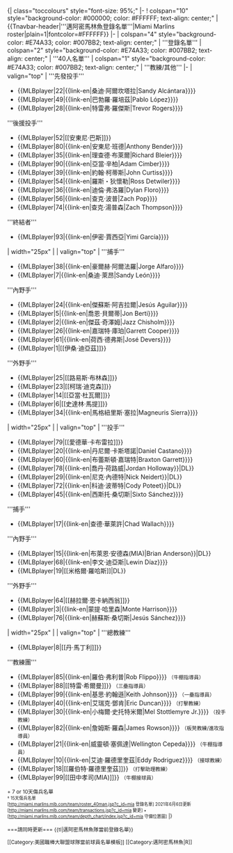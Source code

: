 {| class="toccolours" style="font-size: 95%;"
|-
! colspan="10" style="background-color: #000000; color: #FFFFFF; text-align: center;" | {{Tnavbar-header|'''邁阿密馬林魚登錄名單'''|Miami Marlins roster|plain=1|fontcolor=#FFFFFF}}
|-
| colspan="4" style="background-color: #E74A33; color: #007BB2; text-align: center;" | '''登錄名單'''
| colspan="2" style="background-color: #E74A33; color: #007BB2; text-align: center;" | '''40人名單'''
| colspan="1" style="background-color: #E74A33; color: #007BB2; text-align: center;" | '''教練/其他'''
|-
| valign="top" | '''先發投手'''
* {{MLBplayer|22|{{link-en|桑迪·阿爾坎塔拉|Sandy Alcántara}}}}
* {{MLBplayer|49|{{link-en|巴勃羅·羅培茲|Pablo López}}}}
* {{MLBplayer|28|{{link-en|特雷弗·羅傑斯|Trevor Rogers}}}}

'''後援投手'''
* {{MLBplayer|52|[[安東尼·巴斯]]}}
* {{MLBplayer|80|{{link-en|安東尼·班德|Anthony Bender}}}}
* {{MLBplayer|35|{{link-en|理查德·布萊爾|Richard Bleier}}}}
* {{MLBplayer|90|{{link-en|亞當·辛柏|Adam Cimber}}}}
* {{MLBplayer|39|{{link-en|約翰·柯蒂斯|John Curtiss}}}}
* {{MLBplayer|54|{{link-en|羅斯・狄懷勒|Ross Detwiler}}}}
* {{MLBplayer|36|{{link-en|迪倫·弗洛羅|Dylan Floro}}}}
* {{MLBplayer|56|{{link-en|查克·波普|Zach Pop}}}}
* {{MLBplayer|74|{{link-en|查克·湯普森|Zach Thompson}}}}

'''終結者'''
* {{MLBplayer|93|{{link-en|伊密·賈西亞|Yimi García}}}}

| width="25px" | 
| valign="top" | '''捕手'''
* {{MLBplayer|38|{{link-en|豪爾赫·阿爾法羅|Jorge Alfaro}}}}
* {{MLBplayer|7|{{link-en|桑迪·萊昂|Sandy León}}}}

'''內野手'''
* {{MLBplayer|24|{{link-en|傑蘇斯·阿吉拉爾|Jesús Aguilar}}}}
* {{MLBplayer|5|{{link-en|喬恩·貝爾蒂|Jon Berti}}}}
* {{MLBplayer|2|{{link-en|傑茲·奇澤姆|Jazz Chisholm}}}}
* {{MLBplayer|26|{{link-en|嘉瑞特·庫珀|Garrett Cooper}}}}
* {{MLBplayer|61|{{link-en|荷西·德弗斯|José Devers}}}}
* {{MLBplayer|1|[[伊桑·迪亞茲]]}}

'''外野手'''
* {{MLBplayer|25|[[路易斯·布林森]]}}
* {{MLBplayer|23|[[柯瑞·迪克森]]}}
* {{MLBplayer|14|[[亞當·杜瓦爾]]}}
* {{MLBplayer|6|[[史達林·馬提]]}}
* {{MLBplayer|34|{{link-en|馬格紐里斯·塞拉|Magneuris Sierra}}}}

| width="25px" | 
| valign="top" | '''投手'''
* {{MLBplayer|79|[[愛德華·卡布雷拉]]}}
* {{MLBplayer|20|{{link-en|丹尼爾·卡斯塔諾|Daniel Castano}}}}
* {{MLBplayer|60|{{link-en|布蕾斯頓·嘉瑞特|Braxton Garrett}}}}
* {{MLBplayer|78|{{link-en|喬丹·荷路威|Jordan Holloway}}|DL}}
* {{MLBplayer|29|{{link-en|尼克·內德特|Nick Neidert}}|DL}}
* {{MLBplayer|72|{{link-en|科迪·波蒂特|Cody Poteet}}|DL}}
* {{MLBplayer|45|{{link-en|西斯托·桑切斯|Sixto Sánchez}}}}

'''捕手'''
* {{MLBplayer|17|{{link-en|查德·華萊許|Chad Wallach}}}}

'''內野手'''
* {{MLBplayer|15|{{link-en|布萊恩·安德森(MIA)|Brian Anderson}}|DL}}
* {{MLBplayer|68|{{link-en|李文·迪亞斯|Lewin Díaz}}}}
* {{MLBplayer|19|[[米格爾·羅哈斯]]|DL}}

'''外野手'''
* {{MLBplayer|64|[[赫拉爾·恩卡納西翁]]}}
* {{MLBplayer|3|{{link-en|蒙提·哈里森|Monte Harrison}}}}
* {{MLBplayer|76|{{link-en|赫蘇斯·桑切斯|Jesús Sánchez}}}}

| width="25px" | 
| valign="top" | 
'''總教練'''
* {{MLBplayer|8|[[丹·馬丁利]]}}

'''教練團'''
* {{MLBplayer|85|{{link-en|羅伯·弗利普|Rob Flippo}}}} <small>（牛棚指導員）</small>
* {{MLBplayer|88|[[特雷·希爾曼]]}} <small>（三壘指導員）</small>
* {{MLBplayer|99|{{link-en|基思·約翰遜|Keith Johnson}}}} <small>（一壘指導員）</small>
* {{MLBplayer|40|{{link-en|艾瑞克·鄧肯|Eric Duncan}}}} <small>（打擊教練）</small>
* {{MLBplayer|30|{{link-en|小梅爾·史托特米爾|Mel Stottlemyre Jr.}}}} <small>（投手教練）</small>
* {{MLBplayer|82|{{link-en|詹姆斯·羅森|James Rowson}}}} <small>（板凳教練/進攻指導員）</small>
* {{MLBplayer|21|{{link-en|威靈頓·塞佩達|Wellington Cepeda}}}} <small>（牛棚指導員）</small>
* {{MLBplayer|10|{{link-en|艾迪·羅德里奎茲|Eddy Rodriguez}}}} <small>（接球教練）</small>
* {{MLBplayer|18|[[羅伯特·羅德里奎茲]]}} <small>（打擊助理教練）</small>
* {{MLBplayer|99|[[田中孝司(MIA)]]}} <small>（牛棚接球員）</small>

<small>+ 7 or 10天傷兵名單<br />
<small>† 15天傷兵名單<br />
<span class="plainlinks">[http://miami.marlins.mlb.com/team/roster_40man.jsp?c_id=mia 登錄名單]</span> 2021年6月6日更新 <br />
<span class="plainlinks">[http://miami.marlins.mlb.com/team/transactions.jsp?c_id=mia 變更]</span> • <span class="plainlinks">[http://miami.marlins.mlb.com/team/depth_chart/index.jsp?c_id=mia 守備位置圖]</span></small>
|}<noinclude>

===請同時更新===
{{tl|邁阿密馬林魚隊當前登錄名單}}

[[Category:美國職棒大聯盟球隊當前球員名單模板]]
[[Category:邁阿密馬林魚|R]]
</noinclude>